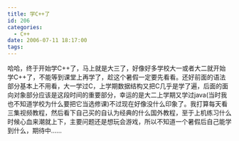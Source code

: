 ```yaml
---
title: 学C++了
id: 206
categories:
  - C++
date: 2006-07-11 18:17:00
tags:
---
```


哈哈，终于开始学C++了，马上就是大三了，好像好多学校大一或者大二就开始学C++了，不能等到课堂上再学了，趁这个暑假一定要先看看。还好前面的语法部分基本上不用看，大一学过C，上学期数据结构又把C几乎是学了遍，后面的面向对象部分应该是这段时间的重要部分，幸运的是大二上学期又学过java(当时我也不知道学校为什么要把它当选修课)不过现在好像没什么印象了。我打算每天看三集视频教程，然后看下自己买的自认为经典的什么国外教程，至于上机练习什么时候心血来潮就上下，主要问题还是想玩会游戏，所以不知道一个暑假后自己能学到什么，期待中……